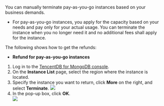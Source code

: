 You can manually terminate pay-as-you-go instances based on your business demands.

- For pay-as-you-go instances, you apply for the capacity based on your needs and pay only for your actual usage. You can terminate the instance when you no longer need it and no additional fees shall apply for the instance.


The following shows how to get the refunds:

- **Refund for pay-as-you-go instances**
 1. Log in to the [TencentDB for MongoDB console](https://console.cloud.tencent.com/mongodb).
 2. On the **Instance List** page, select the region where the instance is located.
 3. Specify the instance you want to return, click **More** on the right, and select **Terminate**.
![](https://main.qcloudimg.com/raw/ca68947613906b12eac3e403351116e1.png) <br>
 4. In the pop-up box, click **OK**. <br>
![](https://main.qcloudimg.com/raw/69be74bed8f80b4703a5564b3a1a6ba1.png)
